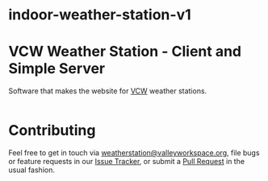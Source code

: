 # indoor-weather-station-v1

# VCW Weather Station - Client and Simple Server
Software that makes the website for [VCW](https://valleyworkspace.org) weather stations.

<img href="wemos-sensor.jpg"></img>

## 

Contributing
===
Feel free to get in touch via weatherstation@valleyworkspace.org, file bugs or feature requests in our [Issue Tracker](https://github.com/ValleyCommunityWorkspace/indoor-weather-station-v1/issues), or submit a [Pull Request](https://help.github.com/articles/about-pull-requests/) in the usual fashion.
